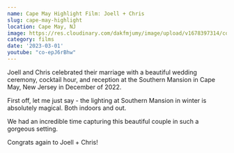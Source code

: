 ```yaml
---
name: Cape May Highlight Film: Joell + Chris
slug: cape-may-highlight
location: Cape May, NJ
image: https://res.cloudinary.com/dakfmjumy/image/upload/v1678397314/content/portfolio/previewImage/joell-chris_e5lrje.webp
category: films
date: '2023-03-01'
youtube: "co-epJ6rBhw"
---
```


Joell and Chris celebrated their marriage with a beautiful wedding ceremony, cocktail hour, and reception at the Southern Mansion in Cape May, New Jersey in December of 2022. 

First off, let me just say - the lighting at Southern Mansion in winter is absolutely magical. Both indoors and out. 

We had an incredible time capturing this beautiful couple in such a gorgeous setting.

Congrats again to Joell + Chris!
